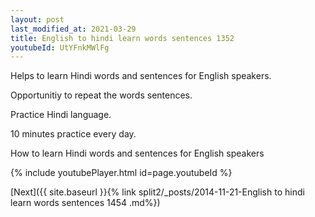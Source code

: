 ```yaml
---
layout: post
last_modified_at: 2021-03-29
title: English to hindi learn words sentences 1352 
youtubeId: UtYFnkMWlFg
---
```

 
 
Helps to learn Hindi words and sentences for English speakers.

Opportunitiy to repeat the words sentences. 

Practice Hindi language. 
 
10 minutes practice every day. 
 
How to learn Hindi words and sentences for English speakers 
 
{% include youtubePlayer.html id=page.youtubeId %}
 
 
[Next]({{ site.baseurl }}{% link  split2/_posts/2014-11-21-English to hindi learn words sentences 1454 .md%})
 
